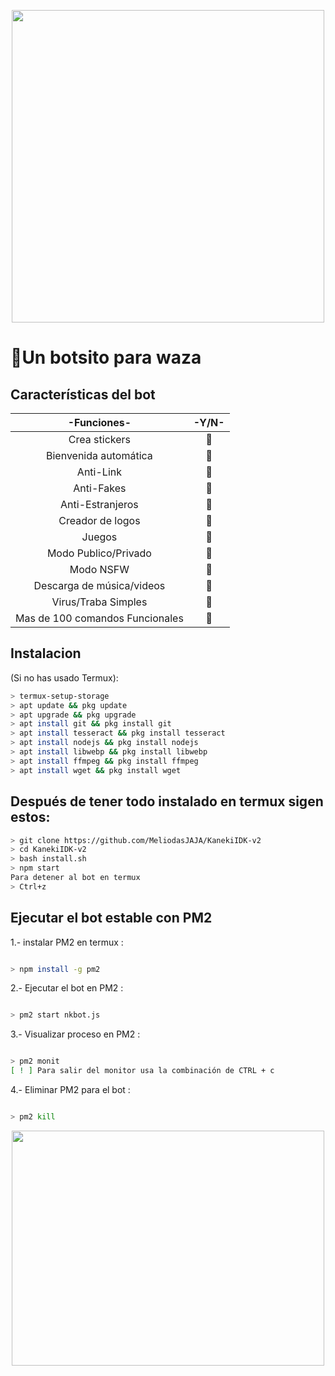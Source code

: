 <P align="center">
<img src="https://files.catbox.moe/vx73hz.gif" width="500" height="500"/> 

# 💋Un botsito para waza

</p>

## Características del bot 
|  -Funciones-  |                                      -Y/N- |
| :---------------------------------------------: | :-----------: |
| Crea stickers|🎃|
| Bienvenida automática|🎃|
| Anti-Link|🎃|
| Anti-Fakes|🎃|
| Anti-Estranjeros|🎃|
| Creador de logos|🎃|
| Juegos|🎃|
| Modo Publico/Privado|🎃|
| Modo NSFW|🎃|
| Descarga de música/videos|🎃|
| Virus/Traba Simples|🎃|
| Mas de 100 comandos Funcionales|🎃|

## Instalacion
(Si no has usado Termux):
```bash
> termux-setup-storage
> apt update && pkg update
> apt upgrade && pkg upgrade
> apt install git && pkg install git
> apt install tesseract && pkg install tesseract
> apt install nodejs && pkg install nodejs
> apt install libwebp && pkg install libwebp
> apt install ffmpeg && pkg install ffmpeg
> apt install wget && pkg install wget

```
## Después de tener todo instalado en termux sigen estos:
```bash
> git clone https://github.com/MeliodasJAJA/KanekiIDK-v2
> cd KanekiIDK-v2
> bash install.sh
> npm start
Para detener al bot en termux
> Ctrl+z
```
## Ejecutar el bot estable con PM2

1.- instalar PM2 en termux :
```bash

> npm install -g pm2
```  

2.- Ejecutar el bot en PM2 :
```bash 

> pm2 start nkbot.js
```
3.- Visualizar proceso en PM2 :
```bash 

> pm2 monit
[ ! ] Para salir del monitor usa la combinación de CTRL + c
```

4.- Eliminar PM2 para el bot :
```bash

> pm2 kill
```

<P align="center">
<img src="https://www.icegif.com/wp-content/uploads/icegif-1093.gif" width="500" height="376"/> 
